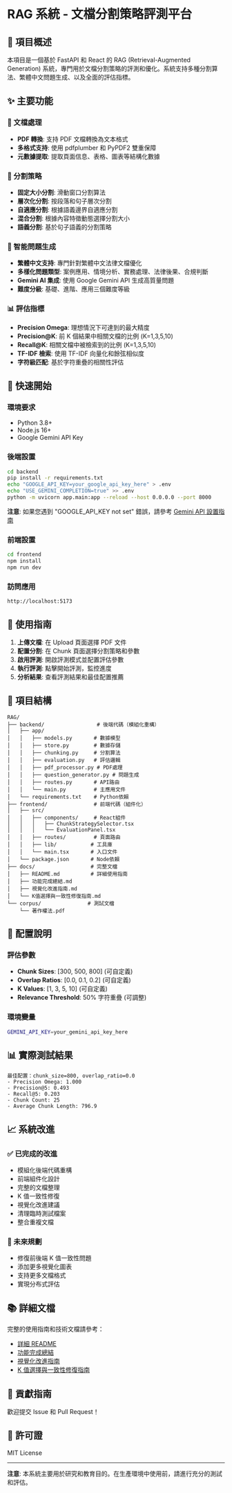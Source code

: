# RAG 系統 - 文檔分割策略評測平台

## 🎯 項目概述

本項目是一個基於 FastAPI 和 React 的 RAG (Retrieval-Augmented Generation) 系統，專門用於文檔分割策略的評測和優化。系統支持多種分割算法、繁體中文問題生成、以及全面的評估指標。

## ✨ 主要功能

### 📄 文檔處理

- **PDF 轉換**: 支持 PDF 文檔轉換為文本格式
- **多格式支持**: 使用 pdfplumber 和 PyPDF2 雙重保障
- **元數據提取**: 提取頁面信息、表格、圖表等結構化數據

### 🔪 分割策略

- **固定大小分割**: 滑動窗口分割算法
- **層次化分割**: 按段落和句子層次分割
- **自適應分割**: 根據語義邊界自適應分割
- **混合分割**: 根據內容特徵動態選擇分割大小
- **語義分割**: 基於句子語義的分割策略

### 🤖 智能問題生成

- **繁體中文支持**: 專門針對繁體中文法律文檔優化
- **多樣化問題類型**: 案例應用、情境分析、實務處理、法律後果、合規判斷
- **Gemini AI 集成**: 使用 Google Gemini API 生成高質量問題
- **難度分級**: 基礎、進階、應用三個難度等級

### 📊 評估指標

- **Precision Omega**: 理想情況下可達到的最大精度
- **Precision@K**: 前 K 個結果中相關文檔的比例 (K=1,3,5,10)
- **Recall@K**: 相關文檔中被檢索到的比例 (K=1,3,5,10)
- **TF-IDF 檢索**: 使用 TF-IDF 向量化和餘弦相似度
- **字符級匹配**: 基於字符重疊的相關性評估

## 🚀 快速開始

### 環境要求

- Python 3.8+
- Node.js 16+
- Google Gemini API Key

### 後端設置

```bash
cd backend
pip install -r requirements.txt
echo "GOOGLE_API_KEY=your_google_api_key_here" > .env
echo "USE_GEMINI_COMPLETION=true" >> .env
python -m uvicorn app.main:app --reload --host 0.0.0.0 --port 8000
```

**注意**: 如果您遇到 "GOOGLE_API_KEY not set" 錯誤，請參考 [Gemini API 設置指南](GEMINI_SETUP.md)

### 前端設置

```bash
cd frontend
npm install
npm run dev
```

### 訪問應用

```
http://localhost:5173
```

## 📖 使用指南

1. **上傳文檔**: 在 Upload 頁面選擇 PDF 文件
2. **配置分割**: 在 Chunk 頁面選擇分割策略和參數
3. **啟用評測**: 開啟評測模式並配置評估參數
4. **執行評測**: 點擊開始評測，監控進度
5. **分析結果**: 查看評測結果和最佳配置推薦

## 📁 項目結構

```
RAG/
├── backend/                 # 後端代碼（模組化重構）
│   ├── app/
│   │   ├── models.py       # 數據模型
│   │   ├── store.py        # 數據存儲
│   │   ├── chunking.py     # 分割算法
│   │   ├── evaluation.py   # 評估邏輯
│   │   ├── pdf_processor.py # PDF處理
│   │   ├── question_generator.py # 問題生成
│   │   ├── routes.py       # API路由
│   │   └── main.py         # 主應用文件
│   └── requirements.txt    # Python依賴
├── frontend/               # 前端代碼（組件化）
│   ├── src/
│   │   ├── components/     # React組件
│   │   │   ├── ChunkStrategySelector.tsx
│   │   │   └── EvaluationPanel.tsx
│   │   ├── routes/         # 頁面路由
│   │   ├── lib/           # 工具庫
│   │   └── main.tsx       # 入口文件
│   └── package.json       # Node依賴
├── docs/                  # 完整文檔
│   ├── README.md          # 詳細使用指南
│   ├── 功能完成總結.md
│   ├── 視覺化改進指南.md
│   └── K值選擇與一致性修復指南.md
└── corpus/               # 測試文檔
    └── 著作權法.pdf
```

## 🔧 配置說明

### 評估參數

- **Chunk Sizes**: [300, 500, 800] (可自定義)
- **Overlap Ratios**: [0.0, 0.1, 0.2] (可自定義)
- **K Values**: [1, 3, 5, 10] (可自定義)
- **Relevance Threshold**: 50% 字符重疊 (可調整)

### 環境變量

```bash
GEMINI_API_KEY=your_gemini_api_key_here
```

## 📊 實際測試結果

```
最佳配置：chunk_size=800, overlap_ratio=0.0
- Precision Omega: 1.000
- Precision@5: 0.493
- Recall@5: 0.203
- Chunk Count: 25
- Average Chunk Length: 796.9
```

## 📈 系統改進

### ✅ 已完成的改進

- 模組化後端代碼重構
- 前端組件化設計
- 完整的文檔整理
- K 值一致性修復
- 視覺化改進建議
- 清理臨時測試檔案
- 整合重複文檔

### 🔮 未來規劃

- 修復前後端 K 值一致性問題
- 添加更多視覺化圖表
- 支持更多文檔格式
- 實現分布式評估

## 📚 詳細文檔

完整的使用指南和技術文檔請參考：

- [詳細 README](docs/README.md)
- [功能完成總結](docs/功能完成總結.md)
- [視覺化改進指南](docs/視覺化改進指南.md)
- [K 值選擇與一致性修復指南](docs/K值選擇與一致性修復指南.md)

## 🤝 貢獻指南

歡迎提交 Issue 和 Pull Request！

## 📄 許可證

MIT License

---

**注意**: 本系統主要用於研究和教育目的。在生產環境中使用前，請進行充分的測試和評估。
